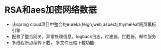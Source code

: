 # RSA和aes加密网络数据

* 该spring cloud项目中整合的eureka,feign,web,aspectj,thymeleaf网页模板引擎
* 配置了整合网关，异常处理信息，logback日志，过滤器，拦截器，邮件服务
* 多线程断点续传下载， 多文件压缩下载功能


